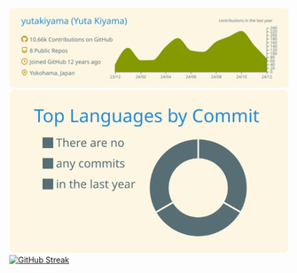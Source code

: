![](https://raw.githubusercontent.com/yutakiyama/yutakiyama/master/profile-summary-card-output/solarized/0-profile-details.svg)
![](https://raw.githubusercontent.com/yutakiyama/yutakiyama/master/profile-summary-card-output/solarized/2-most-commit-language.svg)
[![GitHub Streak](https://streak-stats.demolab.com?user=yutakiyama&theme=solarized-light&hide_border=true&short_numbers=true&date_format=%5BY.%5Dn.j)](https://git.io/streak-stats)
